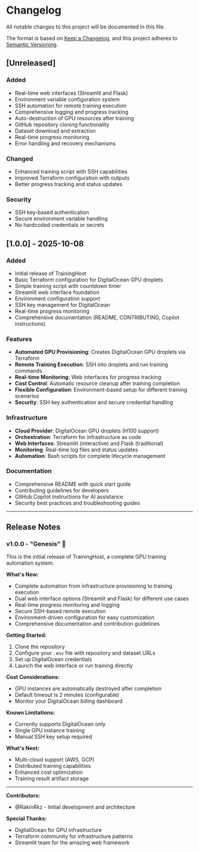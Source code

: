 # Changelog

All notable changes to this project will be documented in this file.

The format is based on [Keep a Changelog](https://keepachangelog.com/en/1.0.0/),
and this project adheres to [Semantic Versioning](https://semver.org/spec/v2.0.0.html).

## [Unreleased]

### Added
- Real-time web interfaces (Streamlit and Flask)
- Environment variable configuration system
- SSH automation for remote training execution
- Comprehensive logging and progress tracking
- Auto-destruction of GPU resources after training
- GitHub repository cloning functionality
- Dataset download and extraction
- Real-time progress monitoring
- Error handling and recovery mechanisms

### Changed
- Enhanced training script with SSH capabilities
- Improved Terraform configuration with outputs
- Better progress tracking and status updates

### Security
- SSH key-based authentication
- Secure environment variable handling
- No hardcoded credentials or secrets

## [1.0.0] - 2025-10-08

### Added
- Initial release of TrainingHost
- Basic Terraform configuration for DigitalOcean GPU droplets
- Simple training script with countdown timer
- Streamlit web interface foundation
- Environment configuration support
- SSH key management for DigitalOcean
- Real-time progress monitoring
- Comprehensive documentation (README, CONTRIBUTING, Copilot instructions)

### Features
- **Automated GPU Provisioning**: Creates DigitalOcean GPU droplets via Terraform
- **Remote Training Execution**: SSH into droplets and run training commands
- **Real-time Monitoring**: Web interfaces for progress tracking
- **Cost Control**: Automatic resource cleanup after training completion
- **Flexible Configuration**: Environment-based setup for different training scenarios
- **Security**: SSH key authentication and secure credential handling

### Infrastructure
- **Cloud Provider**: DigitalOcean GPU droplets (H100 support)
- **Orchestration**: Terraform for infrastructure as code
- **Web Interfaces**: Streamlit (interactive) and Flask (traditional)
- **Monitoring**: Real-time log files and status updates
- **Automation**: Bash scripts for complete lifecycle management

### Documentation
- Comprehensive README with quick start guide
- Contributing guidelines for developers
- GitHub Copilot instructions for AI assistance
- Security best practices and troubleshooting guides

---

## Release Notes

### v1.0.0 - "Genesis" 🚀

This is the initial release of TrainingHost, a complete GPU training automation system. 

**What's New:**
- Complete automation from infrastructure provisioning to training execution
- Dual web interface options (Streamlit and Flask) for different use cases  
- Real-time progress monitoring and logging
- Secure SSH-based remote execution
- Environment-driven configuration for easy customization
- Comprehensive documentation and contribution guidelines

**Getting Started:**
1. Clone the repository
2. Configure your `.env` file with repository and dataset URLs
3. Set up DigitalOcean credentials
4. Launch the web interface or run training directly

**Cost Considerations:**
- GPU instances are automatically destroyed after completion
- Default timeout is 2 minutes (configurable)
- Monitor your DigitalOcean billing dashboard

**Known Limitations:**
- Currently supports DigitalOcean only
- Single GPU instance training
- Manual SSH key setup required

**What's Next:**
- Multi-cloud support (AWS, GCP)
- Distributed training capabilities
- Enhanced cost optimization
- Training result artifact storage

---

**Contributors:**
- @RakinRkz - Initial development and architecture

**Special Thanks:**
- DigitalOcean for GPU infrastructure
- Terraform community for infrastructure patterns
- Streamlit team for the amazing web framework